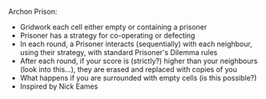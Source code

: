 Archon Prison:

* Gridwork each cell either empty or containing a prisoner
* Prisoner has a strategy for co-operating or defecting
* In each round, a Prisoner interacts (sequentially) with each neighbour, using their strategy, with standard Prisoner's Dilemma rules
* After each round, if your score is (strictly?) higher than your neighbours (look into this…), they are erased and replaced with copies of you 
* What happens if you are surrounded with empty cells (is this possible?)
* Inspired by Nick Eames
